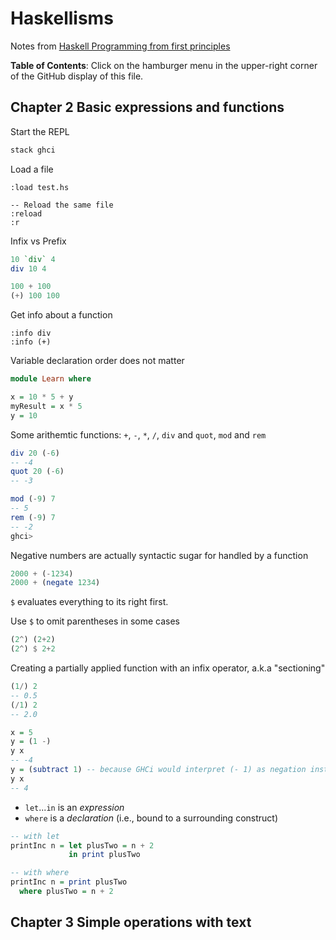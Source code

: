 # Haskellisms

Notes from [Haskell Programming from first principles](https://haskellbook.com/)

**Table of Contents**: Click on the hamburger menu in the upper-right corner of the GitHub display of this file.

## Chapter 2 Basic expressions and functions

Start the REPL

```bash
stack ghci
```

Load a file

```
:load test.hs

-- Reload the same file
:reload
:r
```

Infix vs Prefix

```haskell
10 `div` 4
div 10 4

100 + 100
(+) 100 100
```

Get info about a function

```
:info div
:info (+)
```

Variable declaration order does not matter

```haskell
module Learn where

x = 10 * 5 + y
myResult = x * 5
y = 10
```

Some arithemtic functions: `+`, `-`, `*`, `/`, `div` and `quot`, `mod` and `rem`

```haskell
div 20 (-6)
-- -4
quot 20 (-6)
-- -3

mod (-9) 7
-- 5
rem (-9) 7
-- -2
ghci>
```

Negative numbers are actually syntactic sugar for handled by a function

```haskell
2000 + (-1234)
2000 + (negate 1234)
```

`$` evaluates everything to its right first.

Use `$` to omit parentheses in some cases

```haskell
(2^) (2+2)
(2^) $ 2+2
```

Creating a partially applied function with an infix operator, a.k.a "sectioning"

```haskell
(1/) 2
-- 0.5
(/1) 2
-- 2.0

x = 5
y = (1 -)
y x
-- -4
y = (subtract 1) -- because GHCi would interpret (- 1) as negation instead of subtraction
y x
-- 4
```

* `let`...`in` is an _expression_
* `where` is a _declaration_ (i.e., bound to a surrounding construct)

```haskell
-- with let
printInc n = let plusTwo = n + 2
             in print plusTwo

-- with where
printInc n = print plusTwo
  where plusTwo = n + 2
```

## Chapter 3 Simple operations with text


